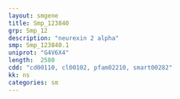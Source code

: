 ```yaml
---
layout: smgene
title: Smp_123840
grp: Smp_12
description: "neurexin 2 alpha"
smp: Smp_123840.1
uniprot: "G4V6X4"
length:  2580
cdd: "cd00110, cl00102, pfam02210, smart00282"
kk: ns
categories: sm
---
```

